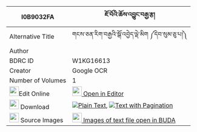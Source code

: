 |I0B9032FA|ཇོ་བོའི་ཆོས་འབྱུང་བརྒྱ་རྩ། 
| --- | --- 
|Alternative Title |གངས་ཅན་རིག་བརྒྱའི་སྒོ་འབྱེད་ལྡེ་མིག ༼དེབ་སུམ་ཅུ་པ།༽
|Author | 
|BDRC ID | W1KG16613
|Creator | Google OCR
|Number of Volumes| 1
|<img width="25" src="https://img.icons8.com/color/25/000000/edit-property.png">Edit Online| [<img width="25" src="https://avatars.githubusercontent.com/u/45091458?s=200&v=4"> Open in Editor](http://editor.openpecha.org/I0B9032FA)
|<img width="25" src="https://img.icons8.com/fluent/48/000000/download-2.png"/>  Download | [![](https://img.icons8.com/color/20/000000/txt.png)Plain Text](https://github.com/Openpecha/I0B9032FA/releases/download/v1/jowo_i_chojung_gyatsa_plain_I0B9032FA.zip), [![](https://img.icons8.com/color/20/000000/txt.png)Text with Pagination](https://github.com/Openpecha/I0B9032FA/releases/download/v1/jowo_i_chojung_gyatsa_pages_I0B9032FA.zip)
|<img width="25" src="https://img.icons8.com/plasticine/100/000000/pictures-folder.png"/>  Source Images | [<img width="25" src="https://library.bdrc.io/icons/BUDA-small.svg"> Images of text file open in BUDA](https://library.bdrc.io/show/bdr:W1KG16613)